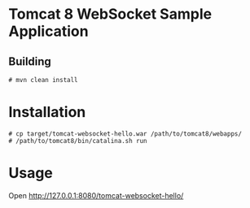 # Tomcat 8 WebSocket Sample Application

## Building
```
# mvn clean install
```

# Installation
```
# cp target/tomcat-websocket-hello.war /path/to/tomcat8/webapps/
# /path/to/tomcat8/bin/catalina.sh run
```

# Usage
Open <http://127.0.0.1:8080/tomcat-websocket-hello/>

